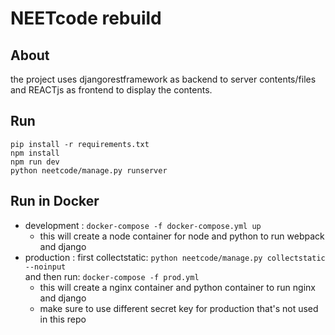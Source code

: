 # NEETcode rebuild 

## About 
the project uses djangorestframework as backend to server contents/files and REACTjs as frontend to display the contents.

## Run 
```pip install -r requirements.txt```\
```npm install```\
```npm run dev```\
```python neetcode/manage.py runserver```

## Run in Docker
- development : ```docker-compose -f docker-compose.yml up```
  - this will create a node container for node and python to run webpack and django
- production :
first collectstatic: ```python neetcode/manage.py collectstatic --noinput```\
and then run: ```docker-compose -f prod.yml```
  - this will create a nginx container and python container to run nginx and django
  - make sure to use different secret key for production that's not used in this repo
